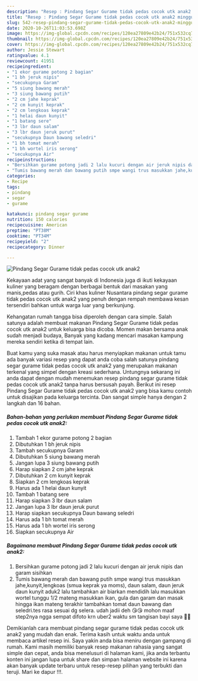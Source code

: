 ```yaml
---
description: "Resep : Pindang Segar Gurame tidak pedas cocok utk anak2 minggu ini"
title: "Resep : Pindang Segar Gurame tidak pedas cocok utk anak2 minggu ini"
slug: 542-resep-pindang-segar-gurame-tidak-pedas-cocok-utk-anak2-minggu-ini
date: 2020-10-26T11:03:53.698Z
image: https://img-global.cpcdn.com/recipes/120ea27809e42b24/751x532cq70/pindang-segar-gurame-tidak-pedas-cocok-utk-anak2-foto-resep-utama.jpg
thumbnail: https://img-global.cpcdn.com/recipes/120ea27809e42b24/751x532cq70/pindang-segar-gurame-tidak-pedas-cocok-utk-anak2-foto-resep-utama.jpg
cover: https://img-global.cpcdn.com/recipes/120ea27809e42b24/751x532cq70/pindang-segar-gurame-tidak-pedas-cocok-utk-anak2-foto-resep-utama.jpg
author: Jessie Stewart
ratingvalue: 4.1
reviewcount: 41951
recipeingredient:
- "1 ekor gurame potong 2 bagian"
- "1 bh jeruk nipis"
- "secukupnya Garam"
- "5 siung bawang merah"
- "3 siung bawang putih"
- "2 cm jahe keprak"
- "2 cm kunyit keprak"
- "2 cm lengkoas keprak"
- "1 helai daun kunyit"
- "1 batang sere"
- "3 lbr daun salam"
- "3 lbr daun jeruk purut"
- "secukupnya Daun bawang seledri"
- "1 bh tomat merah"
- "1 bh wortel iris serong"
- "secukupnya Air"
recipeinstructions:
- "Bersihkan gurame potong jadi 2 lalu kucuri dengan air jeruk nipis dan garam sisihkan"
- "Tumis bawang merah dan bawang putih smpe wangi trus masukkan jahe,kunyit,lengkoas (smua keprak ya moms), daun salam, daun jeruk daun kunyit aduk2 lalu tambahkan air biarkan mendidih lalu masukkan wortel tunggu 1/2 mateng masukkan ikan, gula dan garam dan masak hingga ikan mateng terakhir tambahkan tomat daun bawang dan seledri.tes rasa sesuai dg selera. udah jadii deh 😘😘 mohon maaf step2nya ngga sempat difoto krn uber2 waktu sm tangisan bayi saya 🙏🙏"
categories:
- Recipe
tags:
- pindang
- segar
- gurame

katakunci: pindang segar gurame 
nutrition: 150 calories
recipecuisine: American
preptime: "PT38M"
cooktime: "PT34M"
recipeyield: "2"
recipecategory: Dinner

---
```



![Pindang Segar Gurame tidak pedas cocok utk anak2](https://img-global.cpcdn.com/recipes/120ea27809e42b24/751x532cq70/pindang-segar-gurame-tidak-pedas-cocok-utk-anak2-foto-resep-utama.jpg)

Kekayaan adat yang sangat banyak di Indonesia juga di ikuti kekayaan kuliner yang beragam dengan berbagai bentuk dari masakan yang manis,pedas atau gurih. Ciri khas kuliner Nusantara pindang segar gurame tidak pedas cocok utk anak2 yang penuh dengan rempah membawa kesan tersendiri bahkan untuk warga luar yang berkunjung.


Kehangatan rumah tangga bisa diperoleh dengan cara simple. Salah satunya adalah membuat makanan Pindang Segar Gurame tidak pedas cocok utk anak2 untuk keluarga bisa dicoba. Momen makan bersama anak sudah menjadi budaya, Banyak yang kadang mencari masakan kampung mereka sendiri ketika di tempat lain.



Buat kamu yang suka masak atau harus menyiapkan makanan untuk tamu ada banyak variasi resep yang dapat anda coba salah satunya pindang segar gurame tidak pedas cocok utk anak2 yang merupakan makanan terkenal yang simpel dengan kreasi sederhana. Untungnya sekarang ini anda dapat dengan mudah menemukan resep pindang segar gurame tidak pedas cocok utk anak2 tanpa harus bersusah payah.
Berikut ini resep Pindang Segar Gurame tidak pedas cocok utk anak2 yang bisa kamu contoh untuk disajikan pada keluarga tercinta. Dan sangat simple hanya dengan 2 langkah dan 16 bahan.


<!--inarticleads1-->

##### Bahan-bahan yang perlukan membuat Pindang Segar Gurame tidak pedas cocok utk anak2:

1. Tambah 1 ekor gurame potong 2 bagian
1. Dibutuhkan 1 bh jeruk nipis
1. Tambah secukupnya Garam
1. Dibutuhkan 5 siung bawang merah
1. Jangan lupa 3 siung bawang putih
1. Harap siapkan 2 cm jahe keprak
1. Dibutuhkan 2 cm kunyit keprak
1. Siapkan 2 cm lengkoas keprak
1. Harus ada 1 helai daun kunyit
1. Tambah 1 batang sere
1. Harap siapkan 3 lbr daun salam
1. Jangan lupa 3 lbr daun jeruk purut
1. Harap siapkan secukupnya Daun bawang seledri
1. Harus ada 1 bh tomat merah
1. Harus ada 1 bh wortel iris serong
1. Siapkan secukupnya Air




<!--inarticleads2-->

##### Bagaimana membuat  Pindang Segar Gurame tidak pedas cocok utk anak2:

1. Bersihkan gurame potong jadi 2 lalu kucuri dengan air jeruk nipis dan garam sisihkan
1. Tumis bawang merah dan bawang putih smpe wangi trus masukkan jahe,kunyit,lengkoas (smua keprak ya moms), daun salam, daun jeruk daun kunyit aduk2 lalu tambahkan air biarkan mendidih lalu masukkan wortel tunggu 1/2 mateng masukkan ikan, gula dan garam dan masak hingga ikan mateng terakhir tambahkan tomat daun bawang dan seledri.tes rasa sesuai dg selera. udah jadii deh 😘😘 mohon maaf step2nya ngga sempat difoto krn uber2 waktu sm tangisan bayi saya 🙏🙏




Demikianlah cara membuat pindang segar gurame tidak pedas cocok utk anak2 yang mudah dan enak. Terima kasih untuk waktu anda untuk membaca artikel resep ini. Saya yakin anda bisa meniru dengan gampang di rumah. Kami masih memiliki banyak resep makanan rahasia yang sangat simple dan cepat, anda bisa menelusuri di halaman kami, jika anda terbantu konten ini jangan lupa untuk share dan simpan halaman website ini karena akan banyak update terbaru untuk resep-resep pilihan yang terbukti dan teruji. Mari ke dapur !!!. 
